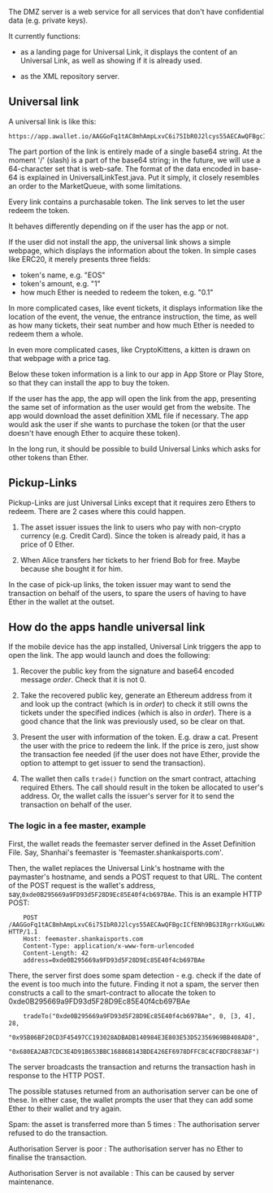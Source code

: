 The DMZ server is a web service for all services that don't have
confidential data (e.g. private keys).

It currently functions:

- as a landing page for Universal Link, it displays the content of an
  Universal Link, as well as showing if it is already used.

- as the XML repository server.

## Universal link ##

A universal link is like this:

    https://app.awallet.io/AAGGoFq1tAC8mhAmpLxvC6i75IbR0J2lcys55AECAwQFBgcICfENh9BG3IRgrrkXGuLWKddxeI/PpXzaZ/RdyUxbrKi4MSEHa8NMnKTyjVw7uODNrpcboqSWZfIrHCFoug/YGegb

The part portion of the link is entirely made of a single base64 string. At the moment '/' (slash) is a part of the base64 string; in the future, we will use a 64-character set that is web-safe. The format of the data encoded in base-64 is explained in UniversalLinkTest.java. Put it simply, it closely resembles an order to the MarketQueue, with some limitations.

Every link contains a purchasable token. The link serves to let the user redeem the token.

It behaves differently depending on if the user has the app or not.

If the user did not install the app, the universal link shows a simple webpage, which displays the information about the token. In simple cases like ERC20, it merely presents three fields:

- token's name, e.g. "EOS"
- token's amount, e.g. "1"
- how much Ether is needed to redeem the token, e.g. "0.1"

In more complicated cases, like event tickets, it displays information like the location of the event, the venue, the entrance instruction, the time, as well as how many tickets, their seat number and how much Ether is needed to redeem them a whole.

In even more complicated cases, like CryptoKittens, a kitten is drawn on that webpage with a price tag.

Below these token information is a link to our app in App Store or Play Store, so that they can install the app to buy the token.

If the user has the app, the app will open the link from the app, presenting the same set of information as the user would get from the website. The app would download the asset definition XML file if necessary. The app would ask the user if she wants to purchase the token (or that the user doesn't have enough Ether to acquire these token).

In the long run, it should be possible to build Universal Links which asks for other tokens than Ether.

## Pickup-Links

Pickup-Links are just Universal Links except that it requires zero Ethers to redeem. There are 2 cases where this could happen.

1. The asset issuer issues the link to users who pay with non-crypto currency (e.g. Credit Card). Since the token is already paid, it has a price of 0 Ether.
   
2. When Alice transfers her tickets to her friend Bob for free. Maybe because she bought it for him.

In the case of pick-up links, the token issuer may want to send the transaction on behalf of the users, to spare the users of having to have Ether in the wallet at the outset.

## How do the apps handle universal link

If the mobile device has the app installed, Universal Link triggers
the app to open the link. The app would launch and does the following:

1. Recover the public key from the signature and base64 encoded
   message _order_. Check that it is not 0.

2. Take the recovered public key, generate an Ethereum address from it and look up the contract (which is in _order_) to check it still owns the tickets under the specified indices (which is also in _order_). There is a good chance that the link was previously used, so be clear on that.

3. Present the user with information of the token. E.g. draw a cat. Present the user with the price to redeem the link. If the price is zero, just show the transaction fee needed (if the user does not have Ether, provide the option to attempt to get issuer to send the transaction).

4. The wallet then calls `trade()` function on the smart contract, attaching required Ethers. The call should result in the token be allocated to user's address. Or, the wallet calls the issuer's server for it to send the transaction on behalf of the user.


### The logic in a fee master, example

First, the wallet reads the feemaster server defined in the Asset Definition File. Say, Shanhai's feemaster is 'feemaster.shankaisports.com'.

Then, the wallet replaces the Universal Link's hostname with the paymaster's hostname, and sends a POST request to that URL. The content of the POST request is the wallet's address, say,`0xde0B295669a9FD93d5F28D9Ec85E40f4cb697BAe`. This is an example HTTP POST:

        POST /AAGGoFq1tAC8mhAmpLxvC6i75IbR0J2lcys55AECAwQFBgcICfENh9BG3IRgrrkXGuLWKddxeI/PpXzaZ/RdyUxbrKi4MSEHa8NMnKTyjVw7uODNrpcboqSWZfIrHCFoug/YGegb HTTP/1.1
        Host: feemaster.shankaisports.com
        Content-Type: application/x-www-form-urlencoded
        Content-Length: 42
        address=0xde0B295669a9FD93d5F28D9Ec85E40f4cb697BAe

There, the server first does some spam detection - e.g. check if the date of the event is too much into the future. Finding it not a spam, the server then constructs a call to the smart-contract to allocate the token to 0xde0B295669a9FD93d5F28D9Ec85E40f4cb697BAe

        tradeTo("0xde0B295669a9FD93d5F28D9Ec85E40f4cb697BAe", 0, [3, 4], 28,
            "0x95B06BF20CD3F45497CC193028ADBADB140984E3E803E53D52356969BB408AD8", 
            "0x680EA2AB7CDC3E4D91B653BBC16886B143BDE426EF6978DFFC8C4CFBDCF883AF")

The server broadcasts the transaction and returns the transaction hash in response to the HTTP POST.

The possible statuses returned from an authorisation server can be one of these. In either case, the wallet prompts the user that they can add some Ether to their wallet and try again.

Spam: the asset is transferred more than 5 times
:   The authorisation server refused to do the transaction.

Authorisation Server is poor
:   The authorisation server has no Ether to finalise the transaction.

Authorisation Server is not available
:   This can be caused by server maintenance.

